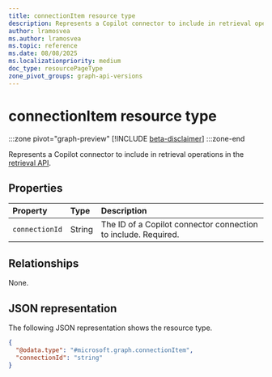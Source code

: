 ```yaml
---
title: connectionItem resource type
description: Represents a Copilot connector to include in retrieval operations in the retrieval API.
author: lramosvea
ms.author: lramosvea
ms.topic: reference
ms.date: 08/08/2025
ms.localizationpriority: medium
doc_type: resourcePageType
zone_pivot_groups: graph-api-versions
---
```


# connectionItem resource type

:::zone pivot="graph-preview"
[!INCLUDE [beta-disclaimer](../../../includes/beta-disclaimer.md)]
:::zone-end

Represents a Copilot connector to include in retrieval operations in the [retrieval API](../copilotroot-retrieval.md).

## Properties

| Property       | Type   | Description                                                    |
|:---------------|:-------|:---------------------------------------------------------------|
| `connectionId` | String | The ID of a Copilot connector connection to include. Required. |

## Relationships

None.

## JSON representation

The following JSON representation shows the resource type.

```json
{
  "@odata.type": "#microsoft.graph.connectionItem",
  "connectionId": "string"
}
```
